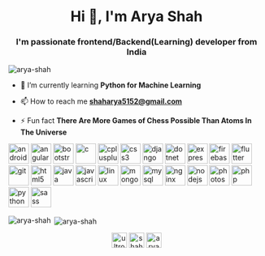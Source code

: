 <h1 align="center">Hi 👋, I'm Arya Shah</h1>
<h3 align="center">I'm passionate frontend/Backend(Learning) developer from India</h3>

<p align="left"> <img src="https://komarev.com/ghpvc/?username=arya-shah" alt="arya-shah" /> </p>

- 🌱 I’m currently learning **Python for Machine Learning**

- 📫 How to reach me **shaharya5152@gmail.com**

- ⚡ Fun fact **There Are More Games of Chess Possible Than Atoms In The Universe**

<p align="left"><img src="https://devicons.github.io/devicon/devicon.git/icons/android/android-original-wordmark.svg" alt="android" width="40" height="40"/> <img src="https://devicons.github.io/devicon/devicon.git/icons/angularjs/angularjs-original.svg" alt="angularjs" width="40" height="40"/> <img src="https://devicons.github.io/devicon/devicon.git/icons/bootstrap/bootstrap-plain.svg" alt="bootstrap" width="40" height="40"/> <img src="https://devicons.github.io/devicon/devicon.git/icons/c/c-original.svg" alt="c" width="40" height="40"/> <img src="https://devicons.github.io/devicon/devicon.git/icons/cplusplus/cplusplus-original.svg" alt="cplusplus" width="40" height="40"/> <img src="https://devicons.github.io/devicon/devicon.git/icons/css3/css3-original-wordmark.svg" alt="css3" width="40" height="40"/> <img src="https://devicons.github.io/devicon/devicon.git/icons/django/django-original.svg" alt="django" width="40" height="40"/> <img src="https://devicons.github.io/devicon/devicon.git/icons/dot-net/dot-net-original-wordmark.svg" alt="dotnet" width="40" height="40"/> <img src="https://devicons.github.io/devicon/devicon.git/icons/express/express-original-wordmark.svg" alt="express" width="40" height="40"/> <img src="https://www.vectorlogo.zone/logos/firebase/firebase-icon.svg" alt="firebase" width="40" height="40"/> <img src="https://www.vectorlogo.zone/logos/flutterio/flutterio-icon.svg" alt="flutter" width="40" height="40"/> <img src="https://www.vectorlogo.zone/logos/git-scm/git-scm-icon.svg" alt="git" width="40" height="40"/> <img src="https://devicons.github.io/devicon/devicon.git/icons/html5/html5-original-wordmark.svg" alt="html5" width="40" height="40"/> <img src="https://devicons.github.io/devicon/devicon.git/icons/java/java-original-wordmark.svg" alt="java" width="40" height="40"/> <img src="https://devicons.github.io/devicon/devicon.git/icons/javascript/javascript-original.svg" alt="javascript" width="40" height="40"/> <img src="https://devicons.github.io/devicon/devicon.git/icons/linux/linux-original.svg" alt="linux" width="40" height="40"/> <img src="https://devicons.github.io/devicon/devicon.git/icons/mongodb/mongodb-original-wordmark.svg" alt="mongodb" width="40" height="40"/> <img src="https://devicons.github.io/devicon/devicon.git/icons/mysql/mysql-original-wordmark.svg" alt="mysql" width="40" height="40"/> <img src="https://devicons.github.io/devicon/devicon.git/icons/nginx/nginx-original.svg" alt="nginx" width="40" height="40"/> <img src="https://devicons.github.io/devicon/devicon.git/icons/nodejs/nodejs-original-wordmark.svg" alt="nodejs" width="40" height="40"/> <img src="https://devicons.github.io/devicon/devicon.git/icons/photoshop/photoshop-plain.svg" alt="photoshop" width="40" height="40"/> <img src="https://devicons.github.io/devicon/devicon.git/icons/php/php-original.svg" alt="php" width="40" height="40"/> <img src="https://devicons.github.io/devicon/devicon.git/icons/python/python-original.svg" alt="python" width="40" height="40"/> <img src="https://devicons.github.io/devicon/devicon.git/icons/sass/sass-original.svg" alt="sass" width="40" height="40"/></p><p><img align="left" src="https://github-readme-stats.vercel.app/api/top-langs/?username=arya-shah&layout=compact&hide=html" alt="arya-shah" /></p>

<p>&nbsp;<img align="center" src="https://github-readme-stats.vercel.app/api?username=arya-shah&show_icons=true" alt="arya-shah" /></p>

<p align="center">
<a href="https://twitter.com/ultron@1420" target="blank"><img align="center" src="https://cdn.jsdelivr.net/npm/simple-icons@3.0.1/icons/twitter.svg" alt="ultron@1420" height="30" width="30" /></a>
<a href="https://linkedin.com/in/shah-arya-18103500" target="blank"><img align="center" src="https://cdn.jsdelivr.net/npm/simple-icons@3.0.1/icons/linkedin.svg" alt="shah-arya-18103500" height="30" width="30" /></a>
<a href="https://instagram.com/arya_l_shah" target="blank"><img align="center" src="https://cdn.jsdelivr.net/npm/simple-icons@3.0.1/icons/instagram.svg" alt="arya_l_shah" height="30" width="30" /></a>
</p>
